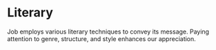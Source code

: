 # Literary

Job employs various literary techniques to convey its message. Paying attention to genre, structure, and style enhances our appreciation.

